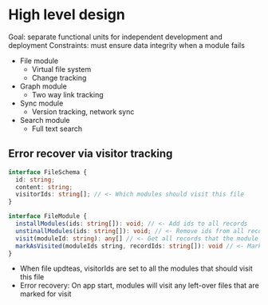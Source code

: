 # High level design

Goal: separate functional units for independent development and deployment
Constraints: must ensure data integrity when a module fails

- File module
  - Virtual file system
  - Change tracking
- Graph module
  - Two way link tracking
- Sync module
  - Version tracking, network sync
- Search module
  - Full text search

## Error recover via visitor tracking

```typescript
interface FileSchema {
  id: string;
  content: string;
  visitorIds: string[]; // <- Which modules should visit this file
}

interface FileModule {
  installModules(ids: string[]): void; // <- Add ids to all records
  unstinallModules(ids: string[]): void; // <- Remove ids from all records
  visit(moduleId: string): any[] // <- Get all records that the module should visit.
  markAsVisited(moduleIds string, recordIds: string[]): void // <- Mark records as visited by a module
}
```

- When file updteas, visitorIds are set to all the modules that should visit this file
- Error recovery: On app start, modules will visit any left-over files that are marked for visit
